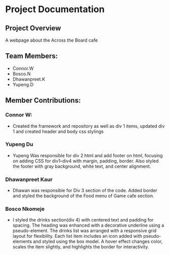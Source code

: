 # Project Documentation

## Project Overview

A webpage about the Across the Board cafe

## Team Members:

-   Connor.W
-   Bosco.N
-   Dhawanpreet.K
-   Yupeng.D

## Member Contributions:

### Connor W:

-   Created the framework and repository as well as div 1 items, updated div 1 and created header and body css stylings

### Yupeng Du

- Yupeng Was responsible for div 2 html and add footer on html, focusing on adding CSS for div1–div4 with margin, padding, border. Also styled the footer with gray background, white text, and center alignment.

### Dhawanpreet Kaur

- Dhawan was responsible for Div 3 section of the code. Added border and styled the background of the Food menu of Game cafe section.

### Bosco Nkomeje

-   I styled the drinks section(div 4) with centered text and padding for spacing.
The heading was enhanced with a decorative underline using a pseudo-element.
The drinks list was arranged with a responsive grid layout for flexibility.
Each list item includes an icon added with pseudo-elements and styled using the box model.
A hover effect changes color, scales the item slightly, and highlights the border for interactivity.